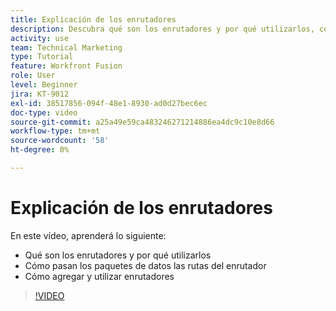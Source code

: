 ```yaml
---
title: Explicación de los enrutadores
description: Descubra qué son los enrutadores y por qué utilizarlos, cómo los paquetes de datos pasan las rutas de los enrutadores y cómo agregar y utilizar enrutadores, todo en [!DNL Adobe Workfront Fusion].
activity: use
team: Technical Marketing
type: Tutorial
feature: Workfront Fusion
role: User
level: Beginner
jira: KT-9012
exl-id: 38517856-094f-48e1-8930-ad0d27bec6ec
doc-type: video
source-git-commit: a25a49e59ca483246271214886ea4dc9c10e8d66
workflow-type: tm+mt
source-wordcount: '58'
ht-degree: 0%

---
```


# Explicación de los enrutadores

En este vídeo, aprenderá lo siguiente:

* Qué son los enrutadores y por qué utilizarlos
* Cómo pasan los paquetes de datos las rutas del enrutador
* Cómo agregar y utilizar enrutadores

>[!VIDEO](https://video.tv.adobe.com/v/335271/?quality=12&learn=on)
